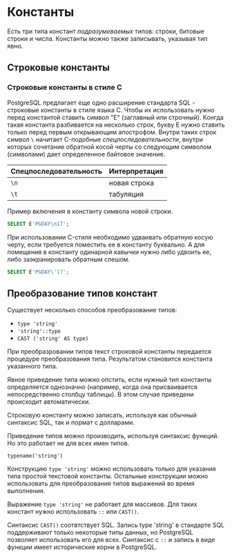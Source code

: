 # Константы

Есть три типа констант *подразумеваемых* типов: строки, битовые строки и числа. Константы можно также записывать, указывая тип явно.

## Строковые константы

### Строковые константы в стиле C

PostgreSQL предлагает еще одно расширение стандарта SQL - строковые константы в стиле языка C. Чтобы их использовать нужно перед константой ставить символ "E" (заглавный или строчный). Конгда такая константа разбивается на несколько строк, букву E нужно ставить только перед первым открывающим апострофом. Внутри таких строк символ `\` начитает C-подобные *спецпоследовательности*, внутри которых сочетание обратной косой черты со следующим символом (символами) дает определенное байтовое значение.

Спецпоследовательность | Интерпретация
--- | ---
`\n` | новая строка
`\t` | табуляция

Пример включения в константу символа новой строки.

```sql
SELECT E'PGDAY\n17';
```

При использовании C-стиля необходимо удваивать обратную косую черту, если требуется поместить ее в константу буквально. А для помещения в константу одинарной кавычки нужно либо удвоить ее, либо заэкранировать обратным слешом.

```sql
SELECT E'PGDAY\'17';
```

## Преобразование типов констант

Существует несколько способов преобразование типов:

* `type 'string'`
* `'string'::type`
* `CAST ('string' AS type)`

При преобразровании типов текст строковой константы передается процедуре преобразования типа. Результатом становится константа указанного типа.

Явное приведение типа можно опстить, если нужный тип константы определяется однозначно (например, когда она присваивается непосредственно столбцу таблицы). В этом случае приведени происходит автоматически.

Строковую константу можно записать, используя как обычный синтаксис SQL, так и пормат с долларами.

Приведение типов можно производить, используя синтаксис функций. Но это работает не для всех имен типов.

```
typename('string')
```

Конструкцию `type 'string'` можно использовать только для указания типа простой текстовой константы. Остальные конструкции можно использовать для преобразования типов выражений во время выполнения.

Выражение `type 'string'` не работает для массивов. Для таких констант нужно использовать `::` или `CAST()`.

Синтаксис `CAST()` соотвтствует SQL. Запись type 'string' в стандарте SQL поддерживают только некоторые типы данных, но PostgreSQL позволяет использовать его для всех. Синтаксис с `::` и запись в виде функции имеет исторические корни в PostgreSQL.
